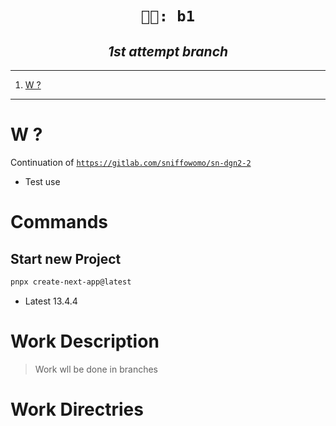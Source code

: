 <h1 align="center"><code>👩‍💼: b1</code></h1>
<h2 align="center"><i> 1st attempt branch </i></h2>

----
1. [W ?](#w-)

----

# W ?

Continuation of 
[`https://gitlab.com/sniffowomo/sn-dgn2-2`](https://gitlab.com/sniffowomo/sn-dgn2-2)
- Test use


# Commands

## Start new Project 

```sh 
pnpx create-next-app@latest
```
- Latest 13.4.4


# Work Description 

> Work wll be done in branches 

# Work Directries

